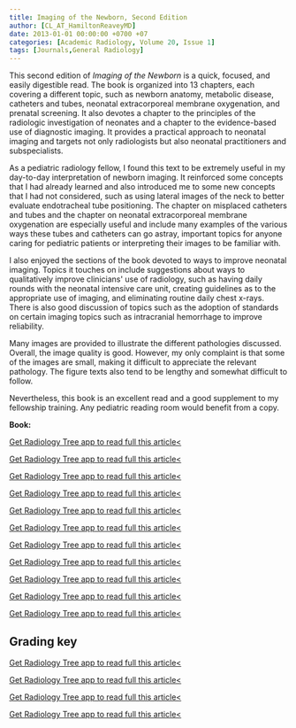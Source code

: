 ```yaml
---
title: Imaging of the Newborn, Second Edition
author: [CL_AT_HamiltonReaveyMD]
date: 2013-01-01 00:00:00 +0700 +07
categories: [Academic Radiology, Volume 20, Issue 1]
tags: [Journals,General Radiology]
---
```

This second edition of _Imaging of the Newborn_ is a quick, focused, and easily digestible read. The book is organized into 13 chapters, each covering a different topic, such as newborn anatomy, metabolic disease, catheters and tubes, neonatal extracorporeal membrane oxygenation, and prenatal screening. It also devotes a chapter to the principles of the radiologic investigation of neonates and a chapter to the evidence-based use of diagnostic imaging. It provides a practical approach to neonatal imaging and targets not only radiologists but also neonatal practitioners and subspecialists.

As a pediatric radiology fellow, I found this text to be extremely useful in my day-to-day interpretation of newborn imaging. It reinforced some concepts that I had already learned and also introduced me to some new concepts that I had not considered, such as using lateral images of the neck to better evaluate endotracheal tube positioning. The chapter on misplaced catheters and tubes and the chapter on neonatal extracorporeal membrane oxygenation are especially useful and include many examples of the various ways these tubes and catheters can go astray, important topics for anyone caring for pediatric patients or interpreting their images to be familiar with.

I also enjoyed the sections of the book devoted to ways to improve neonatal imaging. Topics it touches on include suggestions about ways to qualitatively improve clinicians' use of radiology, such as having daily rounds with the neonatal intensive care unit, creating guidelines as to the appropriate use of imaging, and eliminating routine daily chest x-rays. There is also good discussion of topics such as the adoption of standards on certain imaging topics such as intracranial hemorrhage to improve reliability.

Many images are provided to illustrate the different pathologies discussed. Overall, the image quality is good. However, my only complaint is that some of the images are small, making it difficult to appreciate the relevant pathology. The figure texts also tend to be lengthy and somewhat difficult to follow.

Nevertheless, this book is an excellent read and a good supplement to my fellowship training. Any pediatric reading room would benefit from a copy.

**Book:**

[Get Radiology Tree app to read full this article<](https://clinicalpub.com/app)

[Get Radiology Tree app to read full this article<](https://clinicalpub.com/app)

[Get Radiology Tree app to read full this article<](https://clinicalpub.com/app)

[Get Radiology Tree app to read full this article<](https://clinicalpub.com/app)

[Get Radiology Tree app to read full this article<](https://clinicalpub.com/app)

[Get Radiology Tree app to read full this article<](https://clinicalpub.com/app)

[Get Radiology Tree app to read full this article<](https://clinicalpub.com/app)

[Get Radiology Tree app to read full this article<](https://clinicalpub.com/app)

[Get Radiology Tree app to read full this article<](https://clinicalpub.com/app)

[Get Radiology Tree app to read full this article<](https://clinicalpub.com/app)

[Get Radiology Tree app to read full this article<](https://clinicalpub.com/app)

## Grading key

[Get Radiology Tree app to read full this article<](https://clinicalpub.com/app)

[Get Radiology Tree app to read full this article<](https://clinicalpub.com/app)

[Get Radiology Tree app to read full this article<](https://clinicalpub.com/app)

[Get Radiology Tree app to read full this article<](https://clinicalpub.com/app)